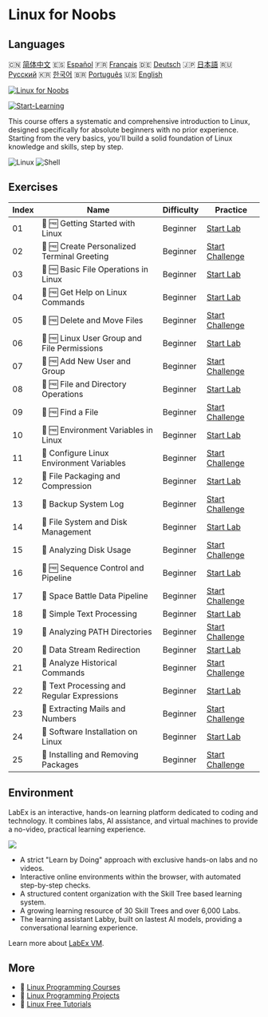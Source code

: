 # Linux for Noobs

## Languages

🇨🇳 [简体中文](README_zh.md) 🇪🇸 [Español](README_es.md) 🇫🇷 [Français](README_fr.md) 🇩🇪 [Deutsch](README_de.md) 🇯🇵 [日本語](README_ja.md) 🇷🇺 [Русский](README_ru.md) 🇰🇷 [한국어](README_ko.md) 🇧🇷 [Português](README_pt.md) 🇺🇸 [English](README.md) 

[![Linux for Noobs](https://cover-creator.labex.io/linux-for-noobs.png)](https://labex.io/courses/linux-for-noobs)

[![Start-Learning](https://img.shields.io/badge/Start-Learning-whitesmoke?style=for-the-badge)](https://labex.io/courses/linux-for-noobs)

This course offers a systematic and comprehensive introduction to Linux, designed specifically for absolute beginners with no prior experience. Starting from the very basics, you'll build a solid foundation of Linux knowledge and skills, step by step.

![Linux](https://img.shields.io/badge/Linux-whitesmoke?style=for-the-badge&logo=linux)
![Shell](https://img.shields.io/badge/Shell-whitesmoke?style=for-the-badge&logo=shell)


## Exercises

|   Index | Name                                        | Difficulty   | Practice                                                                                                                    |
|---------|---------------------------------------------|--------------|-----------------------------------------------------------------------------------------------------------------------------|
|      01 | 📖 🆓 Getting Started with Linux            | Beginner     | <a target='_blank' href='https://labex.io/tutorials/linux-getting-started-with-linux-446315'>Start Lab</a>                  |
|      02 | 🎯 🆓 Create Personalized Terminal Greeting | Beginner     | <a target='_blank' href='https://labex.io/tutorials/linux-create-personalized-terminal-greeting-446322'>Start Challenge</a> |
|      03 | 📖 🆓 Basic File Operations in Linux        | Beginner     | <a target='_blank' href='https://labex.io/tutorials/linux-basic-file-operations-in-linux-18001'>Start Lab</a>               |
|      04 | 📖 🆓 Get Help on Linux Commands            | Beginner     | <a target='_blank' href='https://labex.io/tutorials/linux-get-help-on-linux-commands-18000'>Start Lab</a>                   |
|      05 | 🎯 🆓 Delete and Move Files                 | Beginner     | <a target='_blank' href='https://labex.io/tutorials/linux-delete-and-move-files-7777'>Start Challenge</a>                   |
|      06 | 📖 🆓 Linux User Group and File Permissions | Beginner     | <a target='_blank' href='https://labex.io/tutorials/linux-linux-user-group-and-file-permissions-18002'>Start Lab</a>        |
|      07 | 🎯 🆓 Add New User and Group                | Beginner     | <a target='_blank' href='https://labex.io/tutorials/linux-add-new-user-and-group-17987'>Start Challenge</a>                 |
|      08 | 📖 🆓 File and Directory Operations         | Beginner     | <a target='_blank' href='https://labex.io/tutorials/linux-file-and-directory-operations-17997'>Start Lab</a>                |
|      09 | 🎯 🆓 Find a File                           | Beginner     | <a target='_blank' href='https://labex.io/tutorials/linux-find-a-file-17993'>Start Challenge</a>                            |
|      10 | 📖 🆓 Environment Variables in Linux        | Beginner     | <a target='_blank' href='https://labex.io/tutorials/linux-environment-variables-in-linux-385274'>Start Lab</a>              |
|      11 | 🎯  Configure Linux Environment Variables   | Beginner     | <a target='_blank' href='https://labex.io/tutorials/linux-configure-linux-environment-variables-437861'>Start Challenge</a> |
|      12 | 📖  File Packaging and Compression          | Beginner     | <a target='_blank' href='https://labex.io/tutorials/linux-file-packaging-and-compression-385413'>Start Lab</a>              |
|      13 | 🎯  Backup System Log                       | Beginner     | <a target='_blank' href='https://labex.io/tutorials/linux-backup-system-log-17989'>Start Challenge</a>                      |
|      14 | 📖  File System and Disk Management         | Beginner     | <a target='_blank' href='https://labex.io/tutorials/linux-file-system-and-disk-management-17999'>Start Lab</a>              |
|      15 | 🎯  Analyzing Disk Usage                    | Beginner     | <a target='_blank' href='https://labex.io/tutorials/linux-analyzing-disk-usage-7775'>Start Challenge</a>                    |
|      16 | 📖 🆓 Sequence Control and Pipeline         | Beginner     | <a target='_blank' href='https://labex.io/tutorials/linux-sequence-control-and-pipeline-17994'>Start Lab</a>                |
|      17 | 🎯  Space Battle Data Pipeline              | Beginner     | <a target='_blank' href='https://labex.io/tutorials/linux-space-battle-data-pipeline-385343'>Start Challenge</a>            |
|      18 | 📖  Simple Text Processing                  | Beginner     | <a target='_blank' href='https://labex.io/tutorials/linux-simple-text-processing-18004'>Start Lab</a>                       |
|      19 | 🎯  Analyzing PATH Directories              | Beginner     | <a target='_blank' href='https://labex.io/tutorials/linux-analyzing-path-directories-385344'>Start Challenge</a>            |
|      20 | 📖  Data Stream Redirection                 | Beginner     | <a target='_blank' href='https://labex.io/tutorials/linux-data-stream-redirection-17995'>Start Lab</a>                      |
|      21 | 🎯  Analyze Historical Commands             | Beginner     | <a target='_blank' href='https://labex.io/tutorials/linux-analyze-historical-commands-17988'>Start Challenge</a>            |
|      22 | 📖  Text Processing and Regular Expressions | Beginner     | <a target='_blank' href='https://labex.io/tutorials/linux-text-processing-and-regular-expressions-18003'>Start Lab</a>      |
|      23 | 🎯  Extracting Mails and Numbers            | Beginner     | <a target='_blank' href='https://labex.io/tutorials/linux-extracting-mails-and-numbers-17991'>Start Challenge</a>           |
|      24 | 📖  Software Installation on Linux          | Beginner     | <a target='_blank' href='https://labex.io/tutorials/linux-software-installation-on-linux-18005'>Start Lab</a>               |
|      25 | 🎯  Installing and Removing Packages        | Beginner     | <a target='_blank' href='https://labex.io/tutorials/linux-installing-and-removing-packages-385380'>Start Challenge</a>      |

## Environment

LabEx is an interactive, hands-on learning platform dedicated to coding and technology. It combines labs, AI assistance, and virtual machines to provide a no-video, practical learning experience.

![](https://tutorial-screenshot.getvm.io/images/vm-1725247253.png)

- A strict "Learn by Doing" approach with exclusive hands-on labs and no videos.
- Interactive online environments within the browser, with automated step-by-step checks.
- A structured content organization with the Skill Tree based learning system.
- A growing learning resource of 30 Skill Trees and over 6,000 Labs.
- The learning assistant Labby, built on lastest AI models, providing a conversational learning experience.

Learn more about [LabEx VM](https://support.labex.io/using-labex/virtual-machine).

## More

- 🔗 [Linux Programming Courses](https://github.com/labex-labs/awesome-programming-courses)
- 🔗 [Linux Programming Projects](https://github.com/labex-labs/awesome-programming-projects)
- 🔗 [Linux Free Tutorials](https://github.com/labex-labs/linux-free-tutorials)

